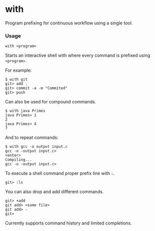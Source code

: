# with
Program prefixing for continuous workflow using a single tool.

### Usage

`with <program>`


Starts an interactive shell with where every command is prefixed using `<program>`.

For example:
```
$ with git
git> add .
git> commit -a -m "Commited"
git> push
```


Can also be used for compound commands.
```
$ with java Primes
java Primes> 1
2
java Primes> 4
7
```

And to repeat commands:
```
$ with gcc -o output input.c
gcc -o -output input.c>
<enter>
Compiling...
gcc -o -output input.c>
```


To execute a shell command proper prefix line with `:`.


`git> :ls`

You can also drop and add different commands.

```
git> +add
git add> <some file>
git add> -
git>
```

Currently supports command history and limited completions.
